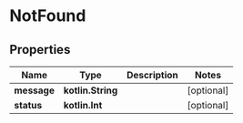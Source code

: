 
# NotFound

## Properties
Name | Type | Description | Notes
------------ | ------------- | ------------- | -------------
**message** | **kotlin.String** |  |  [optional]
**status** | **kotlin.Int** |  |  [optional]



